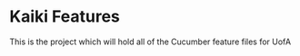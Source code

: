 Kaiki Features
===================

This is the project which will hold all of the Cucumber feature files for UofA


